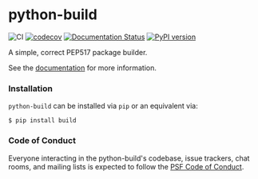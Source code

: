 # python-build

![CI](https://github.com/pypa/build/workflows/check/badge.svg)
[![codecov](https://codecov.io/gh/pypa/build/branch/master/graph/badge.svg)](https://codecov.io/gh/pypa/build)
[![Documentation Status](https://readthedocs.org/projects/pypa-build/badge/?version=latest)](https://pypa-build.readthedocs.io/en/latest/?badge=latest)
[![PyPI version](https://badge.fury.io/py/build.svg)](https://pypi.org/project/build/)

A simple, correct PEP517 package builder.

See the [documentation](https://pypa-build.readthedocs.io/en/latest/) for more information.

### Installation

`python-build` can be installed via `pip` or an equivalent via:

```
$ pip install build
```

### Code of Conduct

Everyone interacting in the python-build's codebase, issue trackers, chat rooms, and mailing lists is expected to follow
the [PSF Code of Conduct].

[psf code of conduct]: https://github.com/pypa/.github/blob/main/CODE_OF_CONDUCT.md
